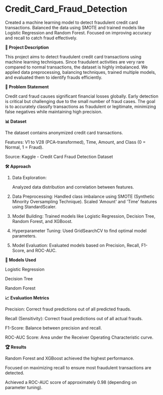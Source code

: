 # Credit_Card_Fraud_Detection
Created a machine learning model to detect fraudulent credit card transactions. Balanced the data using SMOTE and trained models like Logistic Regression and Random Forest. Focused on improving accuracy and recall to catch fraud effectively.


**📄 Project Description**

This project aims to detect fraudulent credit card transactions using machine learning techniques. Since fraudulent activities are very rare compared to normal transactions, the dataset is highly imbalanced. We applied data preprocessing, balancing techniques, trained multiple models, and evaluated them to identify frauds efficiently.

**🚩 Problem Statement**

Credit card fraud causes significant financial losses globally. Early detection is critical but challenging due to the small number of fraud cases. The goal is to accurately classify transactions as fraudulent or legitimate, minimizing false negatives while maintaining high precision. 

**📊 Dataset**

The dataset contains anonymized credit card transactions.

Features: V1 to V28 (PCA-transformed), Time, Amount, and Class (0 = Normal, 1 = Fraud).

Source: Kaggle - Credit Card Fraud Detection Dataset   


**🛠 Approach**

1. Data Exploration:

   Analyzed data distribution and correlation between features.

2. Data Preprocessing:
      Handled class imbalance using SMOTE (Synthetic Minority Oversampling Technique).
      Scaled 'Amount' and 'Time' features using StandardScaler.

3. Model Building:
      Trained models like Logistic Regression, Decision Tree, Random Forest, and XGBoost.

4. Hyperparameter Tuning:
      Used GridSearchCV to find optimal model parameters.

5. Model Evaluation:
     Evaluated models based on Precision, Recall, F1-Score, and ROC-AUC. 


  **🤖 Models Used**
  
Logistic Regression

Decision Tree

Random Forest 


**📈 Evaluation Metrics**

Precision: Correct fraud predictions out of all predicted frauds.

Recall (Sensitivity): Correct fraud predictions out of all actual frauds.

F1-Score: Balance between precision and recall.

ROC-AUC Score: Area under the Receiver Operating Characteristic curve. 


**🏆 Results** 

Random Forest and XGBoost achieved the highest performance.

Focused on maximizing recall to ensure most fraudulent transactions are detected.

Achieved a ROC-AUC score of approximately 0.98 (depending on parameter tuning).





